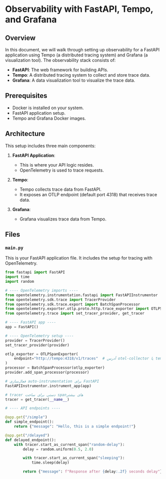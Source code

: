 # Observability with FastAPI, Tempo, and Grafana

## Overview

In this document, we will walk through setting up observability for a FastAPI application using Tempo (a distributed tracing system) and Grafana (a visualization tool). The observability stack consists of:

- **FastAPI**: The web framework for building APIs.
- **Tempo**: A distributed tracing system to collect and store trace data.
- **Grafana**: A data visualization tool to visualize the trace data.

## Prerequisites

- Docker is installed on your system.
- FastAPI application setup.
- Tempo and Grafana Docker images.

## Architecture

This setup includes three main components:

1. **FastAPI Application**:
   - This is where your API logic resides.
   - OpenTelemetry is used to trace requests.

2. **Tempo**:
   - Tempo collects trace data from FastAPI.
   - It exposes an OTLP endpoint (default port 4318) that receives trace data.

3. **Grafana**:
   - Grafana visualizes trace data from Tempo.

## Files

### `main.py`

This is your FastAPI application file. It includes the setup for tracing with OpenTelemetry.

```python
from fastapi import FastAPI
import time
import random

# ---- OpenTelemetry imports ----
from opentelemetry.instrumentation.fastapi import FastAPIInstrumentor
from opentelemetry.sdk.trace import TracerProvider
from opentelemetry.sdk.trace.export import BatchSpanProcessor
from opentelemetry.exporter.otlp.proto.http.trace_exporter import OTLPSpanExporter
from opentelemetry.trace import set_tracer_provider, get_tracer

# ---- FastAPI app ----
app = FastAPI()

# ---- OpenTelemetry setup ----
provider = TracerProvider()
set_tracer_provider(provider)

otlp_exporter = OTLPSpanExporter(
    endpoint="http://tempo:4318/v1/traces"  # آدرس otel-collector یا tempo
)
processor = BatchSpanProcessor(otlp_exporter)
provider.add_span_processor(processor)

# فعال‌سازی auto-instrumentation برای FastAPI
FastAPIInstrumentor.instrument_app(app)

# tracer دستی برای ساخت spanهای بیشتر
tracer = get_tracer(__name__)

# ---- API endpoints ----

@app.get("/simple")
def simple_endpoint():
    return {"message": "Hello, this is a simple endpoint!"}

@app.get("/delayed")
def delayed_endpoint():
    with tracer.start_as_current_span("random-delay"):
        delay = random.uniform(0.5, 2.0)

        with tracer.start_as_current_span("sleeping"):
            time.sleep(delay)

        return {"message": f"Response after {delay:.2f} seconds delay"}
```
